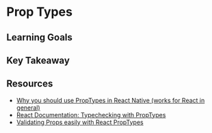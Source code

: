 # Prop Types


## Learning Goals



## Key Takeaway


## Resources
- [Why you should use PropTypes in React Native (works for React in general)](https://codeburst.io/why-you-should-use-proptypes-in-react-native-e6f5ef78e7dd)
- [React Documentation: Typechecking with PropTypes](https://reactjs.org/docs/typechecking-with-proptypes.html)
- [Validating Props easily with React PropTypes](https://codeburst.io/validating-props-easily-with-react-proptypes-96e80208207)
